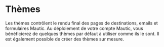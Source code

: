 # Thèmes

Les thèmes contrôlent le rendu final des pages de destinations, emails et formulaires Mautic. Au déploiement de votre compte Mautic, vous bénéficierez de quelques thèmes par défaut à utiliser comme ils le sont. Il est également possible de créer des thèmes sur mesure.
